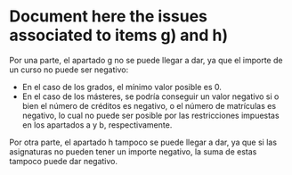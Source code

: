 # Document here the issues associated to items g) and h)
Por una parte, el apartado g no se puede llegar a dar, ya que el importe de un curso no puede ser negativo:
- En el caso de los grados, el mínimo valor posible es 0.
- En el caso de los másteres, se podría conseguir un valor negativo si o bien el número de créditos es negativo, o el número de matrículas es negativo, lo cual no puede ser posible por las restricciones impuestas en los apartados a y b, respectivamente.

Por otra parte, el apartado h tampoco se puede llegar a dar, ya que si las asignaturas no pueden tener un importe negativo, la suma de estas tampoco puede dar negativo.